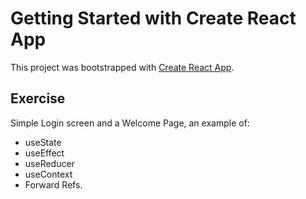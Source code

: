 # Getting Started with Create React App

This project was bootstrapped with [Create React App](https://github.com/facebook/create-react-app).

## Exercise
Simple Login screen and a Welcome Page, an example of:
- useState
- useEffect
- useReducer
- useContext
- Forward Refs.
